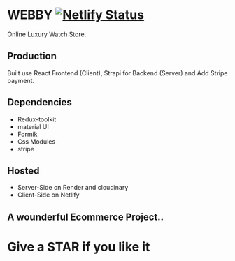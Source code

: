 # WEBBY [![Netlify Status](https://api.netlify.com/api/v1/badges/4157ea91-dc8f-4f5f-a6d6-80a532fa2ab3/deploy-status)](https://app.netlify.com/sites/webbyio/deploys)
Online Luxury Watch Store. 

## Production
Built use React Frontend (Client), Strapi for Backend (Server) and Add Stripe payment.

## Dependencies
- Redux-toolkit
- material UI
- Formik
- Css Modules
- stripe

## Hosted
- Server-Side on Render and cloudinary
- Client-Side on Netlify

## A wounderful Ecommerce Project..

# Give a STAR if you like it 
